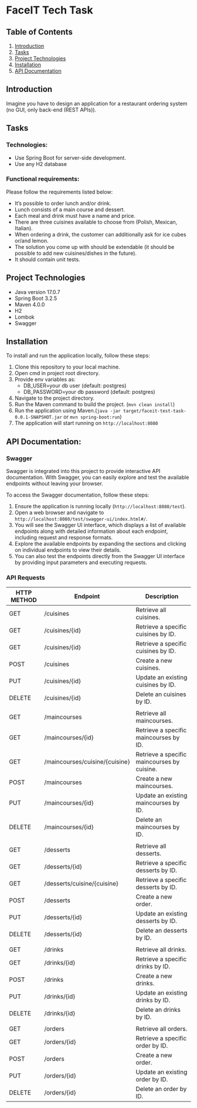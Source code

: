 # FaceIT Tech Task
## Table of Contents
1. [Introduction](#Introduction)
2. [Tasks](#Tasks)
3. [Project Technologies](#Project-Technologies)
4. [Installation](#Installation)
5. [API Documentation](#API-Documentation)

## Introduction
Imagine you have to design an application for a restaurant ordering system
(no GUI, only back-end (REST APIs)). 


## Tasks

### Technologies:
- Use Spring Boot for server-side development.
- Use any H2 database

### Functional requirements:

Please follow the requirements listed below:

- It’s possible to order lunch and/or drink.
- Lunch consists of a main course and dessert.
- Each meal and drink must have a name and price.
- There are three cuisines available to choose from (Polish, Mexican, Italian).
- When ordering a drink, the customer can additionally ask for ice cubes or/and lemon.
- The solution you come up with should be extendable (it should be possible to add new
cuisines/dishes in the future).
- It should contain unit tests.

## Project Technologies
- Java version 17.0.7
- Spring Boot 3.2.5
- Maven 4.0.0
- H2
- Lombok 
- Swagger 

## Installation
To install and run the application locally, follow these steps:

1. Clone this repository to your local machine.
2. Open cmd in project root directory.
3. Provide env variables as:
    - DB_USER=your db user (default: postgres)
    - DB_PASSWORD=your db password (default: postgres)
4. Navigate to the project directory.
5. Run the Maven command to build the project. (`mvn clean install`)
6. Run the application using Maven.(`java -jar target/faceit-test-task-0.0.1-SNAPSHOT.jar` or `mvn spring-boot:run`)
7. The application will start running on `http://localhost:8080`

## API Documentation:
### Swagger
Swagger is integrated into this project to provide interactive API documentation. With Swagger, you can easily explore and test the available endpoints without leaving your browser.

To access the Swagger documentation, follow these steps:

1. Ensure the application is running locally (`http://localhost:8080/test`).
2. Open a web browser and navigate to `http://localhost:8080/test/swagger-ui/index.html#/`.
3. You will see the Swagger UI interface, which displays a list of available endpoints along with detailed information about each endpoint, including request and response formats.
4. Explore the available endpoints by expanding the sections and clicking on individual endpoints to view their details.
5. You can also test the endpoints directly from the Swagger UI interface by providing input parameters and executing requests.

### API Requests

| HTTP METHOD | Endpoint                       | Description                                 |
|-------------|--------------------------------|---------------------------------------------|
| GET         | /cuisines                      | Retrieve all cuisines.                      |
| GET         | /cuisines/{id}                 | Retrieve a specific cuisines by ID.         |
| GET         | /cuisines/{id}                 | Retrieve a specific cuisines by ID.         |
| POST        | /cuisines                      | Create a new cuisines.                      |
| PUT         | /cuisines/{id}                 | Update an existing cuisines by ID.          |
| DELETE      | /cuisines/{id}                 | Delete an cuisines by ID.                   |
|             |                                |                                             |
| GET         | /maincourses                   | Retrieve all maincourses.                   |
| GET         | /maincourses/{id}              | Retrieve a specific maincourses by ID.      |
| GET         | /maincourses/cuisine/{cuisine} | Retrieve a specific maincourses by cuisine. |
| POST        | /maincourses                   | Create a new maincourses.                   |
| PUT         | /maincourses/{id}              | Update an existing maincourses by ID.       |
| DELETE      | /maincourses/{id}              | Delete an maincourses by ID.                |
|             |                                |                                             |
| GET         | /desserts                      | Retrieve all desserts.                      |
| GET         | /desserts/{id}                 | Retrieve a specific desserts by ID.         |
| GET         | /desserts/cuisine/{cuisine}    | Retrieve a specific desserts by ID.         |
| POST        | /desserts                      | Create a new order.                         |
| PUT         | /desserts/{id}                 | Update an existing desserts by ID.          |
| DELETE      | /desserts/{id}                 | Delete an desserts by ID.                   |
|             |                                |                                             |
| GET         | /drinks                        | Retrieve all drinks.                        |
| GET         | /drinks/{id}                   | Retrieve a specific drinks by ID.           |
| POST        | /drinks                        | Create a new drinks.                        |
| PUT         | /drinks/{id}                   | Update an existing drinks by ID.            |
| DELETE      | /drinks/{id}                   | Delete an drinks by ID.                     |
|             |                                |                                             |
| GET         | /orders                        | Retrieve all orders.                        |
| GET         | /orders/{id}                   | Retrieve a specific order by ID.            |
| POST        | /orders                        | Create a new order.                         |
| PUT         | /orders/{id}                   | Update an existing order by ID.             |
| DELETE      | /orders/{id}                   | Delete an order by ID.                      |

